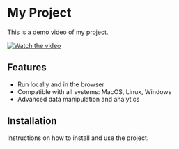 # My Project

This is a demo video of my project.

[![Watch the video](https://img.youtube.com/vi/PgcVZjbHFsE/maxresdefault.jpg)](https://youtu.be/PgcVZjbHFsE?si=dX29Hy99uASk6VZO)

## Features

- Run locally and in the browser
- Compatible with all systems: MacOS, Linux, Windows
- Advanced data manipulation and analytics

## Installation

Instructions on how to install and use the project.

